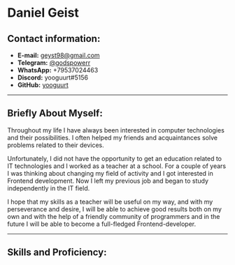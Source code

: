 # **Daniel Geist**

## **Contact information:**
   + **E-mail:** geyst98@gmail.com
   + **Telegram:** [@godspowerr](https://t.me/godspowerr)
   + **WhatsApp:** +79537024463
   + **Discord:** yooguurt#5156
   + **GitHub:** [yooguurt](https://github.com/yooguurt)
---
## **Briefly About Myself:**

Throughout my life I have always been interested in computer technologies and their possibilities. I often helped my friends and acquaintances solve problems related to their devices.

Unfortunately, I did not have the opportunity to get an education related to IT technologies and I worked as a teacher at a school.
For a couple of years I was thinking about changing my field of activity and I got interested in Frontend development.
Now I left my previous job and began to study independently in the IT field.

I hope that my skills as a teacher will be useful on my way, and with my perseverance and desire, I will be able to achieve good results both on my own and with the help of a friendly community of programmers and in the future I will be able to become a full-fledged Frontend-developer.

---

## **Skills and Proficiency:**